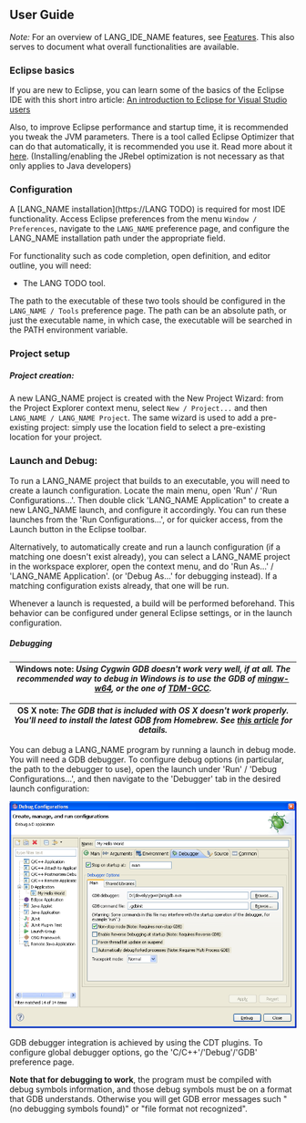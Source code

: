 ## User Guide

*Note:* For an overview of LANG_IDE_NAME features, see [Features](Features.md#ddt-features). This also serves to document what overall functionalities are available.


### Eclipse basics

If you are new to Eclipse, you can learn some of the basics of the Eclipse IDE with this short intro article: 
[An introduction to Eclipse for Visual Studio users
](http://www.ibm.com/developerworks/opensource/library/os-eclipse-visualstudio/)

Also, to improve Eclipse performance and startup time, it is recommended you tweak the JVM parameters. There is a tool called Eclipse Optimizer that can do that automatically, it is recommended you use it. Read more about it [here](http://www.infoq.com/news/2015/03/eclipse-optimizer). (Installing/enabling the JRebel optimization is not necessary as that only applies to Java developers)

### Configuration

A [LANG_NAME installation](https://LANG TODO) is required for most IDE functionality. Access Eclipse preferences from the menu `Window / Preferences`, navigate to the `LANG_NAME` preference page, and configure the LANG_NAME installation path under the appropriate field.

For functionality such as code completion, open definition, and editor outline, you will need:
 * The LANG TODO tool. 
 
The path to the executable of these two tools should be configured in the `LANG_NAME / Tools` preference page. The path can be an absolute path, or just the executable name, in which case, the executable will be searched in the PATH environment variable.


### Project setup

##### Project creation:
A new LANG_NAME project is created with the New Project Wizard: from the Project Explorer context menu, select `New / Project...` and then `LANG_NAME / LANG_NAME Project`. The same wizard is used to add a pre-existing project: simply use the location field to select a pre-existing location for your project.


### Launch and Debug:
To run a LANG_NAME project that builds to an executable, you will need to create a launch configuration. Locate the main menu, open 'Run' / 'Run Configurations...'. Then double click 'LANG_NAME Application" to create a new LANG_NAME launch, and configure it accordingly. You can run these launches from the 'Run Configurations...', or for quicker access, from the Launch button in the Eclipse toolbar.

Alternatively, to automatically create and run a launch configuration (if a matching one doesn't exist already), you can select a LANG_NAME project in the workspace explorer, open the context menu, and do 'Run As...' / 'LANG_NAME Application'. (or 'Debug As...' for debugging instead). If a matching configuration exists already, that one will be run.

Whenever a launch is requested, a build will be performed beforehand. This behavior can be configured under general Eclipse settings, or in the launch configuration.

##### Debugging

| **Windows note:** _Using Cygwin GDB doesn't work very well, if at all. The recommended way to debug in Windows is to use the GDB of [mingw-w64](http://mingw-w64.org/), or the one of [TDM-GCC](http://tdm-gcc.tdragon.net/)._ |
|----|

| **OS X note:** _The GDB that is included with OS X doesn't work properly. You'll need to install the latest GDB from Homebrew. See [this article](http://ntraft.com/installing-gdb-on-os-x-mavericks/) for details._ |
|----|


You can debug a LANG_NAME program by running a launch in debug mode. You will need a GDB debugger. To configure debug options (in particular, the path to the debugger to use), open the launch under 'Run' / 'Debug Configurations...', and then navigate to the 'Debugger' tab in the desired launch configuration:

<div align="center">
<a><img src="screenshots/UserGuide_DebuggerLaunchConfiguration.png" /><a/> 
</div>

GDB debugger integration is achieved by using the CDT plugins. To configure global debugger options, go the 'C/C++'/'Debug'/'GDB' preference page.

**Note that for debugging to work**, the program must be compiled with debug symbols information, and those debug symbols must be on a format that GDB understands. Otherwise you will get GDB error messages such "(no debugging symbols found)" or "file format not recognized".
